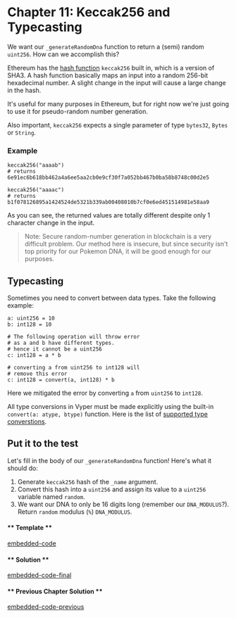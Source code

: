 # Chapter 11: Keccak256 and Typecasting

We want our `_generateRandomDna` function to return a (semi) random `uint256`. How can we accomplish this?

Ethereum has the [hash function](https://en.wikipedia.org/wiki/Hash_function) `keccak256` built in, which is a version of SHA3. A hash function basically maps an input into a random 256-bit hexadecimal number. A slight change in the input will cause a large change in the hash.

It's useful for many purposes in Ethereum, but for right now we're just going to use it for pseudo-random number generation.

Also important, `keccak256` expects a single parameter of type `bytes32`, `Bytes` or `String`.

### Example

```vyper
keccak256("aaaab")
# returns 6e91ec6b618bb462a4a6ee5aa2cb0e9cf30f7a052bb467b0ba58b8748c00d2e5

keccak256("aaaac")
# returns b1f078126895a1424524de5321b339ab00408010b7cf0e6ed451514981e58aa9
```

As you can see, the returned values are totally different despite only 1 character change in the input.

> Note: Secure random-number generation in blockchain is a very difficult problem. Our method here is insecure, but since security isn't top priority for our Pokemon DNA, it will be good enough for our purposes.

## Typecasting

Sometimes you need to convert between data types. Take the following example:

```vyper
a: uint256 = 10
b: int128 = 10

# The following operation will throw error
# as a and b have different types.
# hence it cannot be a uint256
c: int128 = a * b

# converting a from uint256 to int128 will
# remove this error
c: int128 = convert(a, int128) * b
```

Here we mitigated the error by converting `a` from `uint256` to `int128`.

All type conversions in Vyper must be made explicitly using the built-in `convert(a: atype, btype)` function. Here is the list of [supported type converstions](https://vyper.readthedocs.io/en/stable/types.html#type-conversions).

## Put it to the test

Let's fill in the body of our `_generateRandomDna` function! Here's what it should do:

1. Generate `keccak256` hash of the `_name` argument.
2. Convert this hash into a `uint256` and assign its value to a `uint256` variable named `random`.
3. We want our DNA to only be 16 digits long (remember our `DNA_MODULUS`?). Return `random` modulus (`%`) `DNA_MODULUS`.

<!-- tabs:start -->

#### ** Template **

[embedded-code](../assets/1/1.11-template-code.vy ':include :type=code embed-template')

#### ** Solution **

[embedded-code-final](../assets/1/1.11-finished-code.vy ':include :type=code embed-final')

#### ** Previous Chapter Solution **

[embedded-code-previous](../assets/1/1.10-finished-code.vy ':include :type=code embed-previous')

<!-- tabs:end -->
